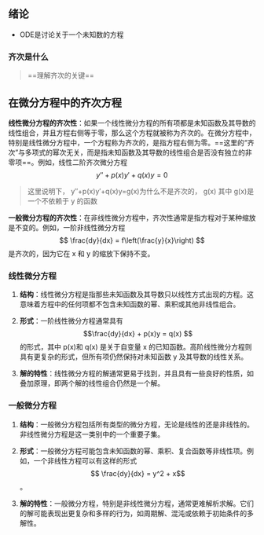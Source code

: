 ## 绪论
- ODE是讨论关于一个未知数的方程


### 齐次是什么
> ==理解齐次的关键==

## 在微分方程中的齐次方程

**线性微分方程的齐次性**：如果一个线性微分方程的所有项都是未知函数及其导数的线性组合，并且方程右侧等于零，那么这个方程就被称为齐次的。在微分方程中，特别是线性微分方程中，一个方程称为齐次的，是指方程右侧为零。==这里的“齐次”与多项式的幂次无关，而是指未知函数及其导数的线性组合是否没有独立的非零项==。例如，线性二阶齐次微分方程 $$ y′′+p(x)y′+q(x)y=0 $$ 

> 这里说明下， y′′+p(x)y′+q(x)y\=g(x)为什么不是齐次的，
> g(x) 其中 g(x)是一个不依赖于 y 的函数
    
**一般微分方程的齐次性**：在非线性微分方程中，齐次性通常是指方程对于某种缩放是不变的。例如，一阶非线性微分方程 
$$
\frac{dy}{dx} = f\left(\frac{y}{x}\right) $$ 
是齐次的，因为它在 x 和 y 的缩放下保持不变。


### 线性微分方程

1.  **结构**：线性微分方程是指那些未知函数及其导数只以线性方式出现的方程。这意味着方程中的任何项都不包含未知函数的幂、乘积或其他非线性组合。
    
2.  **形式**：一阶线性微分方程通常具有 $$\frac{dy}{dx} + p(x)y = q(x) $$ 的形式，其中 p(x)和 q(x) 是关于自变量 x 的已知函数。高阶线性微分方程则具有更复杂的形式，但所有项仍然保持对未知函数 y 及其导数的线性关系。
    
3.  **解的特性**：线性微分方程的解通常更易于找到，并且具有一些良好的性质，如叠加原理，即两个解的线性组合仍然是一个解。
    

### 一般微分方程

1.  **结构**：一般微分方程包括所有类型的微分方程，无论是线性的还是非线性的。非线性微分方程是这一类别中的一个重要子集。
    
2.  **形式**：一般微分方程可能包含未知函数的幂、乘积、复合函数等非线性项。例如，一个非线性方程可以有这样的形式$$ \frac{dy}{dx} = y^2 + x$$  。
    
3.  **解的特性**：一般微分方程，特别是非线性微分方程，通常更难解析求解。它们的解可能表现出更复杂和多样的行为，如周期解、混沌或依赖于初始条件的多解性。